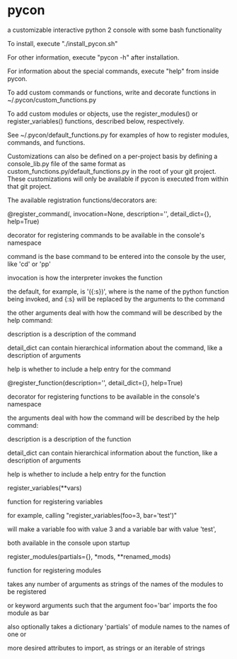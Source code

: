 # pycon
a customizable interactive python 2 console with some bash functionality

To install, execute "./install_pycon.sh"

For other information, execute "pycon -h" after installation.

For information about the special commands, execute "help" from inside pycon.



To add custom commands or functions, write and decorate functions in ~/.pycon/custom_functions.py

To add custom modules or objects, use the register_modules() or register_variables() functions, described below, respectively.

See ~/.pycon/default_functions.py for examples of how to register modules, commands, and functions.

Customizations can also be defined on a per-project basis by defining a console_lib.py file of the same format as custom_functions.py/default_functions.py in the root of your git project. These customizations will only be available if pycon is executed from within that git project.



The available registration functions/decorators are:

@register_command(<command>, invocation=None, description='', detail_dict={}, help=True)

 decorator for registering commands to be available in the console's namespace

 command is the base command to be entered into the console by the user, like 'cd' or 'pp'
 
 invocation is how the interpreter invokes the function
  
  the default, for example, is '<func>({:s})', where <func> is the name of the python function being invoked, and {:s} will be replaced by the arguments to the command
 
 the other arguments deal with how the command will be described by the help command:
  
  description is a description of the command
  
  detail_dict can contain hierarchical information about the command, like a description of arguments
  
  help is whether to include a help entry for the command



@register_function(description='', detail_dict={}, help=True)
  
 decorator for registering functions to be available in the console's namespace

 the arguments deal with how the command will be described by the help command:

  description is a description of the function

  detail_dict can contain hierarchical information about the function, like a description of arguments

  help is whether to include a help entry for the function



register_variables(\*\*vars)
 
 function for registering variables
 
 for example, calling "register_variables(foo=3, bar='test')"
  
  will make a variable foo with value 3 and a variable bar with value 'test',
  
  both available in the console upon startup



register_modules(partials={}, \*mods, \*\*renamed_mods)
 
 function for registering modules
 
 takes any number of arguments as strings of the names of the modules to be registered
 
 or keyword arguments such that the argument foo='bar' imports the foo module as bar
 
 also optionally takes a dictionary 'partials' of module names to the names of one or
  
  more desired attributes to import, as strings or an iterable of strings
